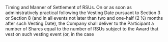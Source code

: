 Timing and Manner of Settlement of RSUs.  On or as soon as administratively practical
following  the  Vesting  Date  pursuant  to  Section  3  or  Section  8  (and  in  all  events  not  later  than  two  and
one-half (2 ½) months after such Vesting Date), the Company shall deliver to the Participant a number of
Shares equal to the number of RSUs subject to the Award that vest on such vesting event (or, in the case
